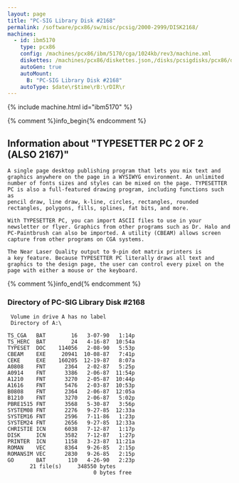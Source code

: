 ```yaml
---
layout: page
title: "PC-SIG Library Disk #2168"
permalink: /software/pcx86/sw/misc/pcsig/2000-2999/DISK2168/
machines:
  - id: ibm5170
    type: pcx86
    config: /machines/pcx86/ibm/5170/cga/1024kb/rev3/machine.xml
    diskettes: /machines/pcx86/diskettes.json,/disks/pcsigdisks/pcx86/diskettes.json
    autoGen: true
    autoMount:
      B: "PC-SIG Library Disk #2168"
    autoType: $date\r$time\rB:\rDIR\r
---
```


{% include machine.html id="ibm5170" %}

{% comment %}info_begin{% endcomment %}

## Information about "TYPESETTER PC 2 OF 2 (ALSO 2167)"

    A single page desktop publishing program that lets you mix text and
    graphics anywhere on the page in a WYSIWYG environment. An unlimited
    number of fonts sizes and styles can be mixed on the page. TYPESETTER
    PC is also a full-featured drawing program, including functions such as
    pencil draw, line draw, k-line, circles, rectangles, rounded
    rectangles, polygons, fills, splines, fat bits, and more.
    
    With TYPESETTER PC, you can import ASCII files to use in your
    newsletter or flyer. Graphics from other programs such as Dr. Halo and
    PC-Paintbrush can also be imported. A utility (CBEAM) allows screen
    capture from other programs on CGA systems.
    
    The Near Laser Quality output to 9-pin dot matrix printers is
    a key feature. Because TYPESETTER PC literally draws all text and
    graphics to the design page, the user can control every pixel on the
    page with either a mouse or the keyboard.
{% comment %}info_end{% endcomment %}


### Directory of PC-SIG Library Disk #2168

     Volume in drive A has no label
     Directory of A:\

    TS_CGA   BAT        16   3-07-90   1:14p
    TS_HERC  BAT        24   4-16-87  10:54a
    TYPESET  DOC    114056   2-08-90   5:53p
    CBEAM    EXE     20941  10-08-87   7:41p
    CEKE     EXE    160205  12-19-87   8:07a
    A0808    FNT      2364   2-02-87   5:25p
    A0914    FNT      3386   2-06-87  11:54p
    A1210    FNT      3270   2-05-87  10:44p
    A1616    FNT      5476   2-03-87  10:53p
    B0808    FNT      2364   2-06-87  12:05a
    B1210    FNT      3270   2-06-87   5:02p
    PBRE1515 FNT      3568   5-30-87   3:56p
    SYSTEM08 FNT      2276   9-27-85  12:33a
    SYSTEM16 FNT      2596   7-11-86   1:23p
    SYSTEM24 FNT      2656   9-27-85  12:33a
    CHRISTIE ICN      6038   7-12-87   1:17p
    DISK     ICN      3582   7-12-87   1:27p
    PRINTER  ICN      1158   3-23-87  11:21a
    ROMAN    VEC      8364   9-26-85   2:15p
    ROMANSIM VEC      2830   9-26-85   2:15p
    GO       BAT       110   4-26-90   2:23p
           21 file(s)     348550 bytes
                               0 bytes free
